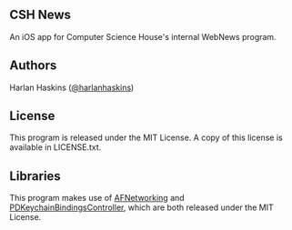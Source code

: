 CSH News
---
An iOS app for Computer Science House's internal WebNews program.

Authors
---
Harlan Haskins ([@harlanhaskins](http://github.com/harlanhaskins))


License
---
This program is released under the MIT License. A copy of this license is available in LICENSE.txt.

Libraries
---
This program makes use of [AFNetworking](https://github.com/AFNetworking/AFNetworking) and [PDKeychainBindingsController](https://github.com/carlbrown/PDKeychainBindingsController), which are both released under the MIT License.
